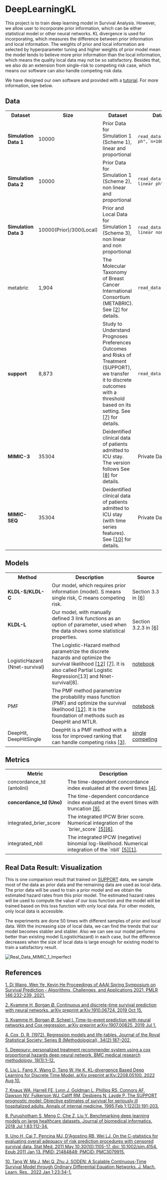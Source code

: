 # DeepLearningKL
This project is to train deep learning model in Survival Analysis. However, we allow user to incorporate prior information, which can be either statistical model or other neural networks. KL divergence is used for incorporating, which measures the difference between prior information and local information. The weights of prior and local information are selected by hyperparameter tuning and higher weights of prior model mean the model tends to believe more prior information than the local information, which means the quality local data may not be so satisfactory. Besides that, we also do an extension from single-risk to competing risk case, which means our software can also handle competing risk data.

We have designed our own software and provided with a <a href="https://github.com/UM-KevinHe/DeepLearningKL/blob/main/Software_Tutorial.ipynb">tutorial</a>. For more information, see below.

## Data
<table>
    <tr>
        <th>Dataset</th>
        <th>Size</th>
        <th>Dataset</th>
        <th>Data source/Generation Code</th>
  </tr>
     <tr>
         <td><b>Simulation Data 1</b></td>
        <td>10000</td>
        <td>
        Prior Data for Simulation 1 (Scheme 1), linear and proportional
        </td>
         <td><code>read_data.simulation_data(option="linear ph", n=10000)</code></td>
    </tr>
    <tr>
        <td><b>Simulation Data 2</b></td>
        <td>10000</td>
        <td>
        Prior Data for Simulation 1 (Scheme 2), non linear and proportional
        </td>
        <td><code>read_data.simulation_data(option="non linear ph", n=10000)</code></td>
    </tr>
    <tr>
        <td><b>Simulation Data 3<b/></td>
        <td>10000(Prior)/300(Local)</td>
        <td>
        Prior and Local Data for Simulation 1 (Scheme 3), non linear and non proportional
        </td>
        <td><code>read_data.simulation_data(option="non linear non ph", n=10000)</code></td>
    </tr>
    <tr>
        <td>metabric</td>
        <td>1,904</td>
        <td>
        The Molecular Taxonomy of Breast Cancer International Consortium (METABRIC).
        See <a href="#references">[2]</a> for details.
        </td>
        <td><code>read_data.metabric_data()</code></td>
    </tr>
    <tr>
        <td><b>support</b></td>
        <td>8,873</td>
        <td>
        Study to Understand Prognoses Preferences Outcomes and Risks of Treatment (SUPPORT), we transfer it to discrete outcomes with a threshold based on its setting. See <a href="#references">[7]</a> for details.
        </td>
        <td><code>read_data.support_data()</code></td>
    </tr>
    <tr>
        <td><b>MIMIC-3</b></td>
        <td>35304</td>
        <td>
        Deidentified clinical data of patients admitted to ICU stay. The version follows 
        See <a href="#references">[8]</a> for details.
        </td>
        <td> Private Data</td>
    </tr>
    <tr>
        <td><b>MIMIC-SEQ</b></td>
        <td>35304</td>
        <td>
        Deidentified clinical data of patients admitted to ICU stay (with time series features).
        See <a href="#references">[10]</a> for details.
        </td>
        <td>Private Data</td>
    </tr>
</table>

## Models
<table>
    <tr>
        <th>Method</th>
        <th>Description</th>
        <th>Source</th>
    </tr>
    <tr>
        <td><b>KLDL-S/KLDL-C</b></td>
        <td>
        Our model, which requires prior information (model). S means single risk, C means competing risk.
        </td>
        <td>Section 3.3 in <a href="#references">[6]</a>
        </td>
    </tr>
    <tr>
        <td><b>KLDL-L<b/></td>
        <td>
        Our model, with manually defined 3 link functions as an option of parameter, used when the data shows some statistical properties.
        </td>
        <td>Section 3.2.3 in <a href="#references">[6]</a>
        </td>
    </tr>
    <tr>
        <td>LogisticHazard (Nnet-survival)</td>
        <td>
        The Logistic-Hazard method parametrize the discrete hazards and optimize the survival likelihood <a href="#references">[12]</a> <a href="#references">[7]</a>.
        It is also called Partial Logistic Regression[13] and Nnet-survival[8].
        </td>
        <td><a href="https://nbviewer.jupyter.org/github/havakv/pycox/blob/master/examples/01_introduction.ipynb">notebook</a>
        </td>
    </tr>
    <tr>
        <td>PMF</td>
        <td>
        The PMF method parametrize the probability mass function (PMF) and optimize the survival likelihood <a href="#references">[12]</a>. It is the foundation of methods such as DeepHit and MTLR.
        </td>
        <td><a href="https://nbviewer.jupyter.org/github/havakv/pycox/blob/master/examples/pmf.ipynb">notebook</a>
        </td>
    </tr>
    <tr>
        <td>DeepHit, DeepHitSingle</td>
        <td>
        DeepHit is a PMF method with a loss for improved ranking that 
        can handle competing risks <a href="#references">[3]</a>.
        </td>
        <td><a href="https://nbviewer.jupyter.org/github/havakv/pycox/blob/master/examples/deephit.ipynb">single</a>
        <a href="https://nbviewer.jupyter.org/github/havakv/pycox/blob/master/examples/deephit_competing_risks.ipynb">competing</a></td>
    </tr>
</table>

## Metrics
<table>
    <tr>
        <th>Metric</th>
        <th>Description</th>
    </tr>
    <tr>
        <td>concordance_td (antolini)</td>
        <td>
        The time-dependent concordance index evaluated at the event times <a href="#references">[4]</a>.
        </td>
    </tr>
    <tr>
        <td><b>concordance_td (Uno)</b></td>
        <td>
        The time-dependent concordance index evaluated at the event times with truncation <a href="#references">[9]</a>.
        </td>
    </tr>
    <tr>
        <td>integrated_brier_score</td>
        <td>
        The integrated IPCW Brier score. Numerical integration of the `brier_score` <a href="#references">[5]</a><a href="#references">[6]</a>.
        </td>
    </tr>
    <tr>
        <td>integrated_nbll</td>
        <td>
        The integrated IPCW (negative) binomial log-likelihood. Numerical integration of the `nbll` <a href="#references">[5]</a><a href="#references">[1]</a>.
        </td>
    </tr>
</table>

## Real Data Result: Visualization
This is one comparison result that trained on [SUPPORT][7] data, we sample most of the data as prior data and the remaining data are used as local data. The prior data will be used to train a prior model and we obtain the estimated hazard rates from this prior model. The estimated hazard rates will be used to compute the value of our loss function and the model will be trained based on this loss function with only local data. For other models, only local data is accessible. 

The experiments are done 50 times with different samples of prior and local data. With the increasing size of local data, we can find the trends that our model becomes stabler and stabler. Also we can see our model performs better than existing model (LogisticHazard) in each case, but the difference decreases when the size of local data is large enough for existing model to train a satisfactory result.

![Real_Data_MIMIC_1_Imperfect](https://user-images.githubusercontent.com/48302151/191658962-dc53d9d2-dedb-4706-92a6-60e4e1c53498.png)

## References
[1. Di Wang, Wen Ye, Kevin He Proceedings of AAAI Spring Symposium on Survival Prediction - Algorithms, Challenges, and Applications 2021, PMLR 146:232-239, 2021.][3]

[2. Kvamme H, Borgan Ø. Continuous and discrete-time survival prediction with neural networks. arXiv preprint arXiv:1910.06724. 2019 Oct 15.][5]

[3. Kvamme H, Borgan Ø, Scheel I. Time-to-event prediction with neural networks and Cox regression. arXiv preprint arXiv:1907.00825. 2019 Jul 1.][10]

[4. Cox, D. R. (1972). Regression models and life-tables. Journal of the Royal Statistical Society:
Series B (Methodological), 34(2):187–202.][9]

[5. Deepsurv: personalized treatment recommender system using a cox proportional hazards deep
neural network. BMC medical research methodology, 18(1):1–12.][11]

[6. Liu L, Fang X, Wang D, Tang W, He K. KL-divergence Based Deep Learning for Discrete Time Model. arXiv preprint arXiv:2208.05100. 2022 Aug 10.][12]

[7. Knaus WA, Harrell FE, Lynn J, Goldman L, Phillips RS, Connors AF, Dawson NV, Fulkerson WJ, Califf RM, Desbiens N, Layde P. The SUPPORT prognostic model: Objective estimates of survival for seriously ill hospitalized adults. Annals of internal medicine. 1995 Feb 1;122(3):191-203.][13]

[8. Purushotham S, Meng C, Che Z, Liu Y. Benchmarking deep learning models on large healthcare datasets. Journal of biomedical informatics. 2018 Jul 1;83:112-34.][14]

[9. Uno H, Cai T, Pencina MJ, D'Agostino RB, Wei LJ. On the C-statistics for evaluating overall adequacy of risk prediction procedures with censored survival data. Stat Med. 2011 May 10;30(10):1105-17. doi: 10.1002/sim.4154. Epub 2011 Jan 13. PMID: 21484848; PMCID: PMC3079915.][15]

[10. Tang W, Ma J, Mei Q, Zhu J. SODEN: A Scalable Continuous-Time Survival Model through Ordinary Differential Equation Networks. J. Mach. Learn. Res.. 2022 Jan 1;23:34-1.][16]

[1]: https://github.com/havakv/pycox
[2]: https://github.com/UM-KevinHe/DeepLearningKL/blob/main/Deep%20Learning%20with%20KL%20Divergence.ipynb
[3]: http://proceedings.mlr.press/v146/wang21b/wang21b.pdf
[4]: https://github.com/UM-KevinHe/DeepLearningKL/blob/main/Deep_Learning_with_KL_divergence__Code_Details.pdf
[5]: https://arxiv.org/abs/1910.06724
[6]: https://nbviewer.org/github/UM-KevinHe/DeepLearningKL/blob/main/Tutorial_1_Using_Our_Model_with_Deep_Learning_as_Prior.ipynb
[7]: https://biostat.app.vumc.org/wiki/Main/SupportDesc
[8]: https://lifelines.readthedocs.io/en/latest/Quickstart.html
[9]: http://www.biecek.pl/statystykamedyczna/cox.pdf
[10]: https://www.jmlr.org/papers/volume20/18-424/18-424.pdf?ref=https://githubhelp.com
[11]: https://bmcmedresmethodol.biomedcentral.com/track/pdf/10.1186/s12874-018-0482-1.pdf
[12]: https://arxiv.org/abs/2208.05100
[13]: https://www.acpjournals.org/doi/full/10.7326/0003-4819-122-3-199502010-00007
[14]: https://www.sciencedirect.com/science/article/pii/S1532046418300716
[15]: https://pubmed.ncbi.nlm.nih.gov/21484848/
[16]: https://www.jmlr.org/papers/volume23/20-900/20-900.pdf
